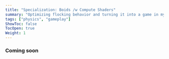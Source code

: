 ```yaml
---
title: "Specialization: Boids /w Compute Shaders"
summary: "Optimizing flocking behavior and turning it into a game in my own Graphics Engine -->"
tags: ["physics", "gameplay"]
ShowToc: false
TocOpen: true
Weight: 1
---
```


### Coming soon